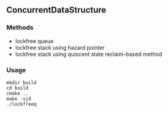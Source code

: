 ## ConcurrentDataStructure

### **Methods**
* lockfree queue
* lockfree stack using hazard pointer 
* lockfree stack using quiscent state reclaim-based method

### **Usage**

```shell
mkdir build
cd build
cmake ..
make -sj4
./lockfreeq
```
